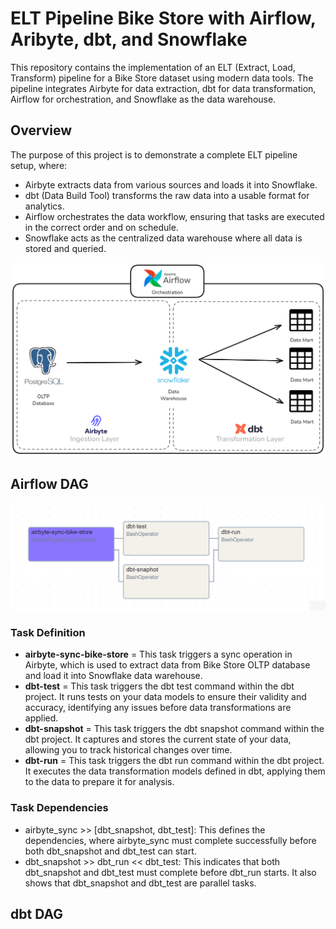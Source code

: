 # ELT Pipeline Bike Store with Airflow, Aribyte, dbt, and Snowflake

This repository contains the implementation of an ELT (Extract, Load, Transform) pipeline for a Bike Store dataset using modern data tools. The pipeline integrates Airbyte for data extraction, dbt for data transformation, Airflow for orchestration, and Snowflake as the data warehouse.

## Overview
The purpose of this project is to demonstrate a complete ELT pipeline setup, where:

- Airbyte extracts data from various sources and loads it into Snowflake.
- dbt (Data Build Tool) transforms the raw data into a usable format for analytics.
- Airflow orchestrates the data workflow, ensuring that tasks are executed in the correct order and on schedule.
- Snowflake acts as the centralized data warehouse where all data is stored and queried.

<p align="center">
<img src="https://github.com/nabilraihann/ELT-Pipeline-Bike-Store/blob/main/Pipeine%20design.png" alt="elt-pipeline-design" width="800">
</p>

## Airflow DAG
<p align="center">
<img src="https://github.com/nabilraihann/ELT-Pipeline-Bike-Store/blob/main/airflow%20dags.png" alt="airflow-dag" width="800">
</p>

### Task Definition
- **airbyte-sync-bike-store** = This task triggers a sync operation in Airbyte, which is used to extract data from Bike Store OLTP database and load it into Snowflake data warehouse.
- **dbt-test** = This task triggers the dbt test command within the dbt project. It runs tests on your data models to ensure their validity and accuracy, identifying any issues before data transformations are applied.
- **dbt-snapshot** =  This task triggers the dbt snapshot command within the dbt project. It captures and stores the current state of your data, allowing you to track historical changes over time.
- **dbt-run** = This task triggers the dbt run command within the dbt project. It executes the data transformation models defined in dbt, applying them to the data to prepare it for analysis.

### Task Dependencies
- airbyte_sync >> [dbt_snapshot, dbt_test]: This defines the dependencies, where airbyte_sync must complete successfully before both dbt_snapshot and dbt_test can start.
- dbt_snapshot >> dbt_run << dbt_test: This indicates that both dbt_snapshot and dbt_test must complete before dbt_run starts. It also shows that dbt_snapshot and dbt_test are parallel tasks.
## dbt DAG

<p align="center">
<!-- <img src="" width="800"> -->
</p>
